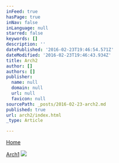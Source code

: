 ```yaml
---
inFeed: true
hasPage: true
inNav: false
inLanguage: null
starred: false
keywords: []
description: ''
datePublished: '2016-02-23T19:46:54.571Z'
dateModified: '2016-02-23T19:46:43.934Z'
title: Arch2
author: []
authors: []
publisher:
  name: null
  domain: null
  url: null
  favicon: null
sourcePath: _posts/2016-02-23-arch2.md
published: true
url: arch2/index.html
_type: Article

---
```

[Home][0]

[Arch1][1]
![](https://the-grid-user-content.s3-us-west-2.amazonaws.com/70dc82ab-91c8-4747-88e4-39fd9945748d.jpg)

[0]: https://thegrid.ai/praha/
[1]: https://thegrid.ai/praha/arch1/